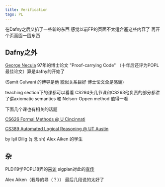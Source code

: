 ```yaml
---
title: Verification
tags: PL
---
```


在Dafny之后又扒了一些新的东西  感觉以前FP的页面不太适合塞这些内容了  再开个页面囤一囤东西

<!--more-->

## Dafny之外

[George Necula](https://people.eecs.berkeley.edu/~necula/) 97年的博士论文 "Proof-carrying Code" （十年后还评为POPL最佳论文）算是dafny的开始了

(Samit Gulwani 的博导是他 貌似关系巨好 博士论文全是感谢)

teaching section下的课都可以看看 CS294头几节课和CS263他负责的部分都讲了讲axiomatic semantics 和 Nelson-Oppen method  值得一看

下面几个课也有相关的话题

[CS626 Formal Methods @ U Cincinnati](http://gauss.ececs.uc.edu/Courses/c626/lectures.html)


[CS389 Automated Logical Reasoning @ UT Austin](https://www.cs.utexas.edu/~isil/cs389L/)

by Işil Dilig (ş 念 sh) Alex Aiken 的学生

## 杂

PLDI19学POPL18弄的[采访](http://abstract.ece.cmu.edu/peopleOfPLDI/index.html) sigplan对此的[宣传](https://blog.sigplan.org/2020/04/23/more-people-of-programming-languages/)

Alex Aiken（我导的导（？）） 最后几段说的太好了


